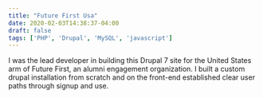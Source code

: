 ```yaml
---
title: "Future First Usa"
date: 2020-02-03T14:38:37-04:00
draft: false
tags: ['PHP', 'Drupal', 'MySQL', 'javascript']
---
```


I was the lead developer in building this Drupal 7 site for the United States arm of Future First, an alumni engagement organization. I built a custom drupal installation from scratch and on the front-end established clear user paths through signup and use. 
